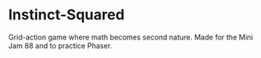 # Instinct-Squared
 Grid-action game where math becomes second nature. Made for the Mini Jam 88 and to practice Phaser.
